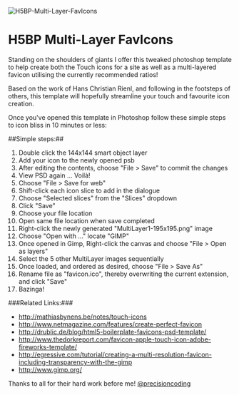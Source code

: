 ![H5BP-Multi-Layer-FavIcons](https://raw.github.com/jonrandahl/H5BP-Multi-Layer-FavIcons/master/images/multilayer.png)

H5BP Multi-Layer FavIcons
=========================

Standing on the shoulders of giants I offer this tweaked photoshop template to help create both the Touch icons for a site as well as a multi-layered favicon utilising the currently recommended ratios!

Based on the work of Hans Christian Rienl, and following in the footsteps of others, this template will hopefully streamline your touch and favourite icon creation.

Once you've opened this template in Photoshop follow these simple steps to icon bliss in 10 minutes or less:

##Simple steps:##
1. Double click the 144x144 smart object layer
2. Add your icon to the newly opened psb
3. After editing the contents, choose "File > Save" to commit the changes 
4. View PSD again ... Voilà!
5. Choose "File > Save for web" 
6. Shift-click each icon slice to add in the dialogue
7. Choose "Selected slices" from the "Slices" dropdown
8. Click "Save"
9. Choose your file location
10. Open same file location when save completed
11. Right-click the newly generated "MultiLayer1-195x195.png" image
12. Choose "Open with ..." locate "GIMP"
13. Once opened in Gimp, Right-click the canvas and choose "File > Open as layers" 
14. Select the 5 other MultiLayer images sequentially
15. Once loaded, and ordered as desired, choose "File > Save As"
16. Rename file as "favicon.ico", thereby overwriting the current extension, and click "Save"
17. Bazinga!

###Related Links:###
* http://mathiasbynens.be/notes/touch-icons
* http://www.netmagazine.com/features/create-perfect-favicon
* http://drublic.de/blog/html5-boilerplate-favicons-psd-template/
* http://www.thedorkreport.com/favicon-apple-touch-icon-adobe-fireworks-template/
* http://egressive.com/tutorial/creating-a-multi-resolution-favicon-including-transparency-with-the-gimp
* http://www.gimp.org/


Thanks to all for their hard work before me!
[@precisioncoding](https://twitter.com/precisioncoding)
